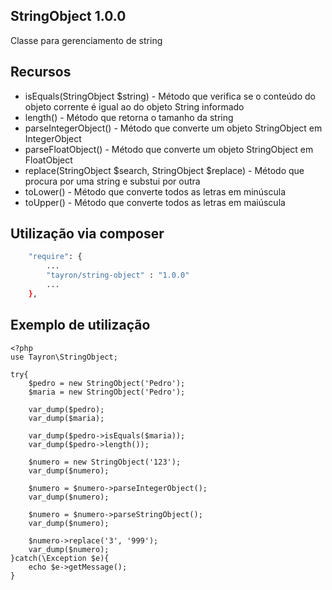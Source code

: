 ## StringObject 1.0.0

Classe para gerenciamento de string


## Recursos
  - isEquals(StringObject $string) - Método que verifica se o conteúdo do objeto corrente é igual ao do objeto String informado
  - length() - Método que retorna o tamanho da string
  - parseIntegerObject() - Método que converte um objeto StringObject em IntegerObject
  - parseFloatObject() - Método que converte um objeto StringObject em FloatObject
  - replace(StringObject $search, StringObject $replace) - Método que procura por uma string e substui por outra
  - toLower() - Método que converte todos as letras em minúscula
  - toUpper() - Método que converte todos as letras em maiúscula


## Utilização via composer

```sh
    "require": {
        ...
        "tayron/string-object" : "1.0.0"
        ... 
    },    
```

## Exemplo de utilização
```
<?php
use Tayron\StringObject;

try{    
    $pedro = new StringObject('Pedro');
    $maria = new StringObject('Pedro');
    
    var_dump($pedro);
    var_dump($maria);
    
    var_dump($pedro->isEquals($maria));
    var_dump($pedro->length());
    
    $numero = new StringObject('123');
    var_dump($numero);
    
    $numero = $numero->parseIntegerObject();
    var_dump($numero);
    
    $numero = $numero->parseStringObject();
    var_dump($numero);

    $numero->replace('3', '999');
    var_dump($numero);
}catch(\Exception $e){
    echo $e->getMessage();
}
```
